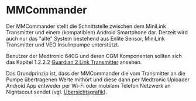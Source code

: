 # MMCommander

Der MMCommander stellt die Schnittstelle zwischen dem MiniLink Transmitter und einem (kompatiblen) Android Smartphone dar. Derzeit wird auch nur das "alte" System bestehend aus Enlite Sensor, MiniLink Transmitter und VEO Insulinpumpe unterstützt. 

Benutzer der Medtronic 640G und deren CGM Komponenten sollten sich das Kapitel 1.2.2.2 [Guardian 2 Link Transmitter](../guardian_2_link_transmitter.html) ansehen.

Das Grundprinzip ist, dass der MMCommander die vom Transmitter an die Pumpe übertragenen Werte mithört und diese dann per Medtronic Uploader Android App entweder per Wi-Fi oder mobilem Telefon Netzwerk an Nightscout sendet (vgl. [Übersichtsgrafik](../minilink_transmitter.html)).

